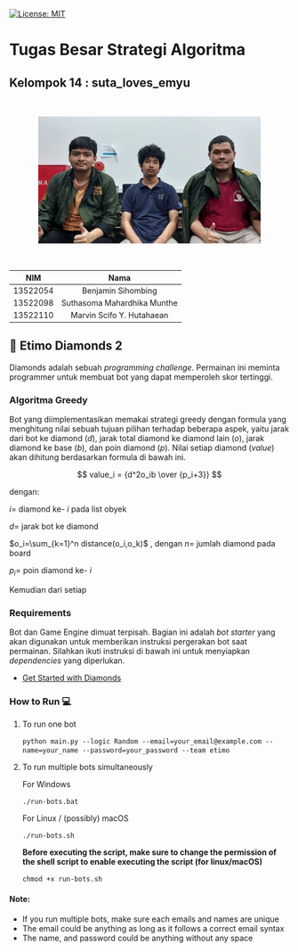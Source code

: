 [![License: MIT](https://img.shields.io/badge/License-MIT-yellow.svg)](https://opensource.org/licenses/MIT)

# Tugas Besar Strategi Algoritma

## Kelompok 14 : suta_loves_emyu

<br>
<p align="center">
<img src="loves_madrid.png" alt="Kelompok suta_loves_emyu" width="400"/>
</p>
<br>

|   NIM    |              Nama                   |
| :------: |    :---------------------------:    |
| 13522054 |         Benjamin Sihombing          |
| 13522098 |     Suthasoma Mahardhika Munthe     |
| 13522110 |      Marvin Scifo Y. Hutahaean      |

## 💎 Etimo Diamonds 2

Diamonds adalah sebuah *programming challenge*. Permainan ini meminta programmer untuk membuat bot yang dapat memperoleh skor tertinggi. 

### Algoritma Greedy 

Bot yang diimplementasikan memakai strategi greedy dengan formula yang menghitung nilai sebuah tujuan pilihan terhadap beberapa aspek, yaitu jarak dari bot ke diamond ($d$), jarak total diamond ke diamond lain ($o$), jarak diamond ke base ($b$), dan poin diamond ($p$). Nilai setiap diamond ($value$) akan dihitung berdasarkan formula di bawah ini.

$$ value_i = {d^2o_ib \over {p_i+3}} $$

dengan:

$i =$ diamond ke- $i$ pada list obyek

$d =$ jarak bot ke diamond 

$o_i=\sum_{k=1}^n distance(o_i,o_k)$ , dengan $n =$ jumlah diamond pada board

$p_i =$ poin diamond ke- $i$

Kemudian dari setiap 

### Requirements

Bot dan Game Engine dimuat terpisah. Bagian ini adalah *bot starter* yang akan digunakan untuk memberikan instruksi pergerakan bot saat permainan. 
Silahkan ikuti instruksi di bawah ini untuk menyiapkan *dependencies* yang diperlukan.
-   [Get Started with Diamonds](https://docs.google.com/document/d/1L92Axb89yIkom0b24D350Z1QAr8rujvHof7-kXRAp7c/edit)

### How to Run 💻

1. To run one bot

    ```
    python main.py --logic Random --email=your_email@example.com --name=your_name --password=your_password --team etimo
    ```

2. To run multiple bots simultaneously

    For Windows

    ```
    ./run-bots.bat
    ```

    For Linux / (possibly) macOS

    ```
    ./run-bots.sh
    ```

    <b>Before executing the script, make sure to change the permission of the shell script to enable executing the script (for linux/macOS)</b>

    ```
    chmod +x run-bots.sh
    ```

#### Note:

-   If you run multiple bots, make sure each emails and names are unique
-   The email could be anything as long as it follows a correct email syntax
-   The name, and password could be anything without any space
